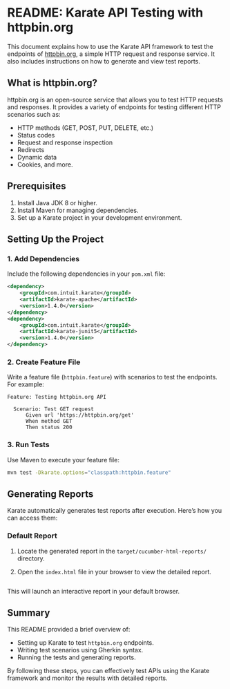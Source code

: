 # README: Karate API Testing with httpbin.org

This document explains how to use the Karate API framework to test the endpoints of [httpbin.org](https://httpbin.org/), a simple HTTP request and response service. It also includes instructions on how to generate and view test reports.

## What is httpbin.org?

httpbin.org is an open-source service that allows you to test HTTP requests and responses. It provides a variety of endpoints for testing different HTTP scenarios such as:
- HTTP methods (GET, POST, PUT, DELETE, etc.)
- Status codes
- Request and response inspection
- Redirects
- Dynamic data
- Cookies, and more.

## Prerequisites

1. Install Java JDK 8 or higher.
2. Install Maven for managing dependencies.
3. Set up a Karate project in your development environment.

## Setting Up the Project

### 1. Add Dependencies

Include the following dependencies in your `pom.xml` file:
```xml
<dependency>
    <groupId>com.intuit.karate</groupId>
    <artifactId>karate-apache</artifactId>
    <version>1.4.0</version>
</dependency>
<dependency>
    <groupId>com.intuit.karate</groupId>
    <artifactId>karate-junit5</artifactId>
    <version>1.4.0</version>
</dependency>
```

### 2. Create Feature File

Write a feature file (`httpbin.feature`) with scenarios to test the endpoints. For example:

```gherkin
Feature: Testing httpbin.org API

  Scenario: Test GET request
      Given url 'https://httpbin.org/get'
      When method GET
      Then status 200

```

### 3. Run Tests

Use Maven to execute your feature file:
```bash
mvn test -Dkarate.options="classpath:httpbin.feature"
```

## Generating Reports

Karate automatically generates test reports after execution. Here’s how you can access them:

### Default Report
1. Locate the generated report in the `target/cucumber-html-reports/` directory.
2. Open the `index.html` file in your browser to view the detailed report.

   ```

This will launch an interactive report in your default browser.

## Summary

This README provided a brief overview of:
- Setting up Karate to test `httpbin.org` endpoints.
- Writing test scenarios using Gherkin syntax.
- Running the tests and generating reports.

By following these steps, you can effectively test APIs using the Karate framework and monitor the results with detailed reports.

